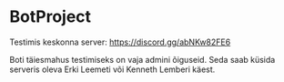 # BotProject

Testimis keskonna server: https://discord.gg/abNKw82FE6

Boti täiesmahus testimiseks on vaja admini õiguseid. Seda saab küsida serveris oleva Erki Leemeti või Kenneth Lemberi käest.
